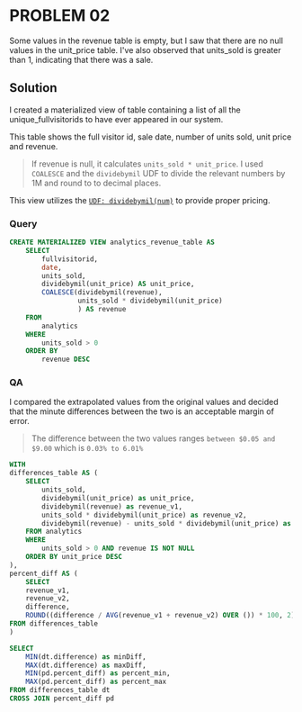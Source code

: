 # PROBLEM 02
Some values in the revenue table is empty, but I saw that there are no null values in the unit_price table. I've also observed that units_sold is greater than 1, indicating that there was a sale.

## Solution

I created a materialized view of table containing a list of all the unique_fullvisitorids to have ever appeared in our system.

This table shows the full visitor id, sale date, number of units sold, unit price and revenue.

>If revenue is null, it calculates `units_sold * unit_price`. I used `COALESCE` and the `dividebymil` UDF to divide the relevant numbers by 1M and round to to decimal places.

This view utilizes the [`UDF: dividebymil(num)`](./tools_etc/udf_dividebymil.md) to provide proper pricing.

### Query
```sql
CREATE MATERIALIZED VIEW analytics_revenue_table AS
	SELECT
	    fullvisitorid,
	    date,
	    units_sold,
	    dividebymil(unit_price) AS unit_price,
	    COALESCE(dividebymil(revenue),
	        	 units_sold * dividebymil(unit_price)
	    		 ) AS revenue
	FROM
	    analytics
	WHERE
	    units_sold > 0
	ORDER BY
	    revenue DESC
```

### QA
I compared the extrapolated values from the original values and decided that the minute differences between the two is an acceptable margin of error.
> The difference between the two values ranges `between $0.05 and $9.00` which is `0.03% to 6.01%`
```sql
WITH
differences_table AS (
	SELECT
		units_sold,
		dividebymil(unit_price) as unit_price,
		dividebymil(revenue) as revenue_v1,
		units_sold * dividebymil(unit_price) as revenue_v2,
		dividebymil(revenue) - units_sold * dividebymil(unit_price) as difference
	FROM analytics
	WHERE
		units_sold > 0 AND revenue IS NOT NULL
	ORDER BY unit_price DESC	
),
percent_diff AS (
	SELECT
	revenue_v1,
	revenue_v2,
	difference,
	ROUND((difference / AVG(revenue_v1 + revenue_v2) OVER ()) * 100, 2) AS percent_diff
FROM differences_table
)

SELECT
	MIN(dt.difference) as minDiff,
	MAX(dt.difference) as maxDiff,
	MIN(pd.percent_diff) as percent_min,
	MAX(pd.percent_diff) as percent_max
FROM differences_table dt
CROSS JOIN percent_diff pd
```